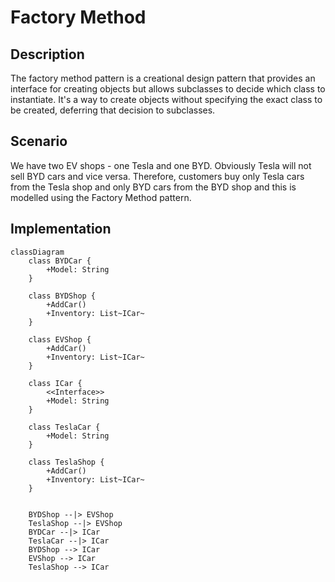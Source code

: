 ﻿# Factory Method

## Description

The factory method pattern is a creational design 
pattern that provides an interface for creating 
objects but allows subclasses to decide which 
class to instantiate. 
It's a way to create objects without specifying 
the exact class to be created, deferring that 
decision to subclasses. 

## Scenario

We have two EV shops - one Tesla and one BYD. Obviously
Tesla will not sell BYD cars and vice versa.
Therefore, customers buy only Tesla cars from the
Tesla shop and only BYD cars from the BYD shop and
this is modelled using the Factory Method pattern.

## Implementation

```mermaid
classDiagram
    class BYDCar {
        +Model: String
    }

    class BYDShop {
        +AddCar()
        +Inventory: List~ICar~
    }

    class EVShop {
        +AddCar()
        +Inventory: List~ICar~
    }

    class ICar {
        <<Interface>>
        +Model: String
    }

    class TeslaCar {
        +Model: String
    }

    class TeslaShop {
        +AddCar()
        +Inventory: List~ICar~
    }


    BYDShop --|> EVShop
    TeslaShop --|> EVShop
    BYDCar --|> ICar
    TeslaCar --|> ICar
    BYDShop --> ICar
    EVShop --> ICar
    TeslaShop --> ICar

```
